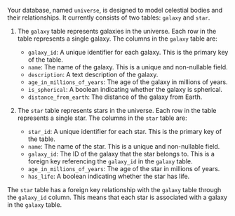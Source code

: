 Your database, named `universe`, is designed to model celestial bodies and their relationships. It currently consists of two tables: `galaxy` and `star`.

1. The `galaxy` table represents galaxies in the universe. Each row in the table represents a single galaxy. The columns in the `galaxy` table are:
   - `galaxy_id`: A unique identifier for each galaxy. This is the primary key of the table.
   - `name`: The name of the galaxy. This is a unique and non-nullable field.
   - `description`: A text description of the galaxy.
   - `age_in_millions_of_years`: The age of the galaxy in millions of years.
   - `is_spherical`: A boolean indicating whether the galaxy is spherical.
   - `distance_from_earth`: The distance of the galaxy from Earth.

2. The `star` table represents stars in the universe. Each row in the table represents a single star. The columns in the `star` table are:
   - `star_id`: A unique identifier for each star. This is the primary key of the table.
   - `name`: The name of the star. This is a unique and non-nullable field.
   - `galaxy_id`: The ID of the galaxy that the star belongs to. This is a foreign key referencing the `galaxy_id` in the `galaxy` table.
   - `age_in_millions_of_years`: The age of the star in millions of years.
   - `has_life`: A boolean indicating whether the star has life.

The `star` table has a foreign key relationship with the `galaxy` table through the `galaxy_id` column. This means that each star is associated with a galaxy in the `galaxy` table.

